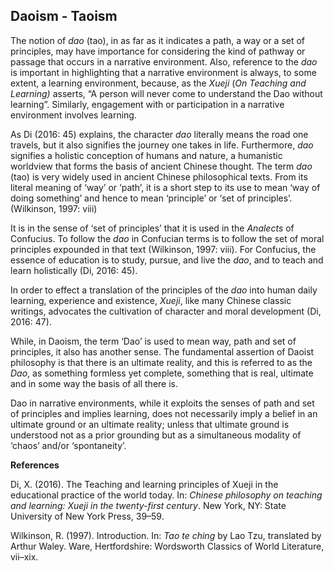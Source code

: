 ## Daoism - Taoism

The notion of _dao_ (tao), in as far as it indicates a path, a way or a set of principles, may have importance for considering the kind of pathway or passage that occurs in a narrative environment. Also, reference to the _dao_ is important in highlighting that a narrative environment is always, to some extent, a learning environment, because, as the _Xueji_ (_On Teaching and Learning)_ asserts, “A person will never come to understand the Dao without learning”. Similarly, engagement with or participation in a narrative environment involves learning.

As Di (2016: 45) explains, the character _dao_ literally means the road one travels, but it also signifies the journey one takes in life. Furthermore, _dao_ signifies a holistic conception of humans and nature, a humanistic worldview that forms the basis of ancient Chinese thought. The term _dao_ (tao) is very widely used in ancient Chinese philosophical texts. From its literal meaning of ‘way’ or ‘path’, it is a short step to its use to mean ‘way of doing something’ and hence to mean ‘principle’ or ‘set of principles’. (Wilkinson, 1997: viii)

It is in the sense of ‘set of principles’ that it is used in the _Analects_ of Confucius. To follow the _dao_ in Confucian terms is to follow the set of moral principles expounded in that text (Wilkinson, 1997: viii). For Confucius, the essence of education is to study, pursue, and live the _dao_, and to teach and learn holistically (Di, 2016: 45).

In order to effect a translation of the principles of the _dao_ into human daily learning, experience and existence, _Xueji_, like many Chinese classic writings, advocates the cultivation of character and moral development (Di, 2016: 47).

While, in Daoism, the term ‘Dao’ is used to mean way, path and set of principles, it also has another sense. The fundamental assertion of Daoist philosophy is that there is an ultimate reality, and this is referred to as the _Dao_, as something formless yet complete, something that is real, ultimate and in some way the basis of all there is.

Dao in narrative environments, while it exploits the senses of path and set of principles and implies learning, does not necessarily imply a belief in an ultimate ground or an ultimate reality; unless that ultimate ground is understood not as a prior grounding but as a simultaneous modality of ‘chaos’ and/or ‘spontaneity’.

**References**

Di, X. (2016). The Teaching and learning principles of Xueji in the educational practice of the world today. In: _Chinese philosophy on teaching and learning: Xueji in the twenty-first century_. New York, NY: State University of New York Press, 39–59.

Wilkinson, R. (1997). Introduction. In: _Tao te ching_ by Lao Tzu, translated by Arthur Waley. Ware, Hertfordshire: Wordsworth Classics of World Literature, vii–xix.

